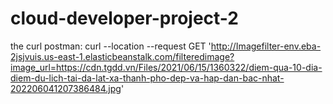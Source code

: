 # cloud-developer-project-2

the curl postman:
curl --location --request GET 'http://Imagefilter-env.eba-2jsjvuis.us-east-1.elasticbeanstalk.com/filteredimage?image_url=https://cdn.tgdd.vn/Files/2021/06/15/1360322/diem-qua-10-dia-diem-du-lich-tai-da-lat-xa-thanh-pho-dep-va-hap-dan-bac-nhat-202206041207386484.jpg'

